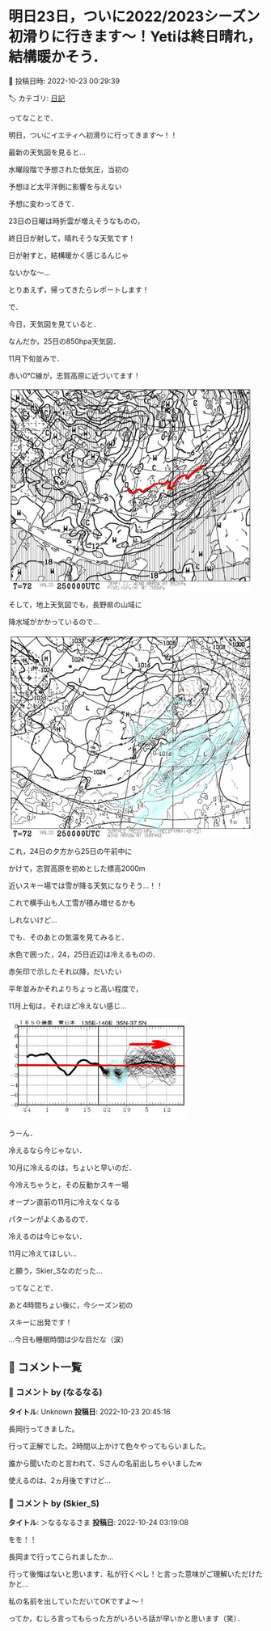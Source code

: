# 明日23日，ついに2022/2023シーズン初滑りに行きます～！Yetiは終日晴れ，結構暖かそう．

📅 投稿日時: 2022-10-23 00:29:39

🏷️ カテゴリ: [日記](cc4b5682fb7b8b144980957a978653fb0.md)

ってなことで．


明日，ついにイエティへ初滑りに行ってきます～！！





最新の天気図を見ると…


水曜段階で予想された低気圧，当初の


予想ほど太平洋側に影響を与えない


予想に変わってきて．


23日の日曜は時折雲が増えそうなものの，


終日日が射して，晴れそうな天気です！





日が射すと，結構暖かく感じるんじゃ


ないかな～…





とりあえず，帰ってきたらレポートします！





で．


今日，天気図を見ていると．


なんだか，25日の850hpa天気図．


11月下旬並みで．


赤い0℃線が，志賀高原に近づいてます！




![b64b67ac9bedec45d0f091b6dd0441cc.jpg](images/b64b67ac9bedec45d0f091b6dd0441cc.jpg)







そして，地上天気図でも，長野県の山域に


降水域がかかっているので…




![257a1089c68349e362bd93d59865956f.jpg](images/257a1089c68349e362bd93d59865956f.jpg)







これ，24日の夕方から25日の午前中に


かけて，志賀高原を初めとした標高2000m


近いスキー場では雪が降る天気になりそう…！！





これで横手山も人工雪が積み増せるかも


しれないけど…


でも．そのあとの気温を見てみると．


水色で囲った，24，25日近辺は冷えるものの．


赤矢印で示したそれ以降，だいたい


平年並みかそれよりちょっと高い程度で，


11月上旬は，それほど冷えない感じ…




![3bd4b9efef8bd8299b91f32e828ad196.jpg](images/3bd4b9efef8bd8299b91f32e828ad196.jpg)







うーん．


冷えるなら今じゃない．


10月に冷えるのは，ちょいと早いのだ．


今冷えちゃうと，その反動かスキー場


オープン直前の11月に冷えなくなる


パターンがよくあるので．





冷えるのは今じゃない．


11月に冷えてほしい…


と願う，Skier_Sなのだった…





ってなことで．


あと4時間ちょい後に，今シーズン初の


スキーに出発です！





…今日も睡眠時間は少な目だな（涙）

## 💬 コメント一覧

### 💬 コメント by (なるなる)
**タイトル**: Unknown
**投稿日**: 2022-10-23 20:45:16

長岡行ってきました。

行って正解でした。2時間以上かけて色々やってもらいました。

誰から聞いたのと言われて、Sさんの名前出しちゃいましたw

使えるのは、2ヵ月後ですけど…

### 💬 コメント by (Skier_S)
**タイトル**: ＞なるなるさま
**投稿日**: 2022-10-24 03:19:08

をを！！

長岡まで行ってこられましたか…

行って後悔はないと思います．私が行くべし！と言った意味がご理解いただけたかと…



私の名前を出していただいてOKですよ～！

ってか，むしろ言ってもらった方がいろいろ話が早いかと思います（笑）．

